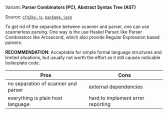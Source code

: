 
Variant: **Parser Combinators (PC), Abstract Syntax Tree (AST)**

Source: [`cfg2kv.js`](cfg2kv.js), [`package.json`](package.json)

To get rid of the separation between scanner and parser, one can use
scannerless parsing. One way is the use Haskel Parsec like Parser Combinators like Arcsecond, which
also provide Regular Expression based parsers.

**RECOMMENDATION**: Acceptable for simple formal language structures and
limited situations, but usually not worth the effort as it still
causes noticable boilerplate code.

  Pros                               | Cons
  -----------------------------------|-----------------------------------
  no separation of scanner and parser| external dependencies
  everything is plain host language  | hard to implement error reporting

